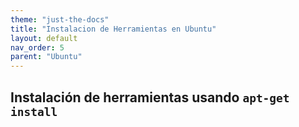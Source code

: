 ```yaml
---
theme: "just-the-docs"
title: "Instalacion de Herramientas en Ubuntu"
layout: default
nav_order: 5
parent: "Ubuntu" 
---
```


## Instalación de herramientas usando  `apt-get install`
